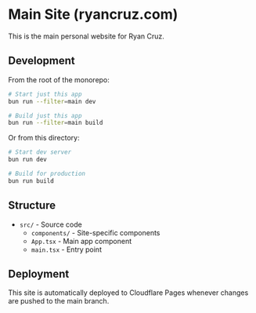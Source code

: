 # Main Site (ryancruz.com)

This is the main personal website for Ryan Cruz.

## Development

From the root of the monorepo:

```bash
# Start just this app
bun run --filter=main dev

# Build just this app
bun run --filter=main build
```

Or from this directory:

```bash
# Start dev server
bun run dev

# Build for production
bun run build
```

## Structure

- `src/` - Source code
  - `components/` - Site-specific components
  - `App.tsx` - Main app component
  - `main.tsx` - Entry point

## Deployment

This site is automatically deployed to Cloudflare Pages whenever changes are pushed to the main branch.
